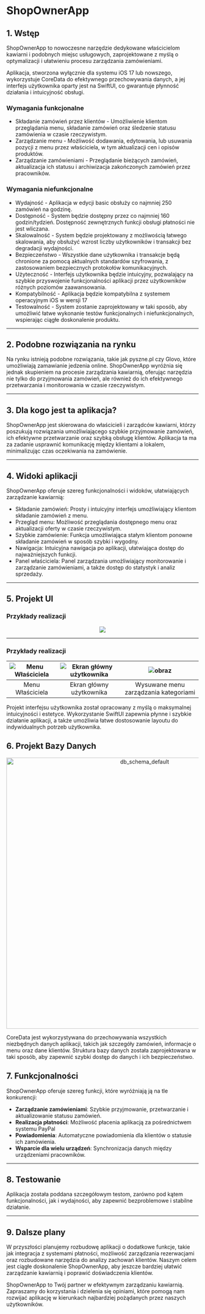 # ShopOwnerApp
## 1. Wstęp
ShopOwnerApp to nowoczesne narzędzie dedykowane właścicielom kawiarni i podobnych miejsc usługowych, zaprojektowane z myślą o optymalizacji i ułatwieniu procesu zarządzania zamówieniami. 


Aplikacja, stworzona wyłącznie dla systemu iOS 17 lub nowszego, wykorzystuje CoreData do efektywnego przechowywania danych, a jej interfejs użytkownika oparty jest na SwiftUI, co gwarantuje płynność działania i intuicyjność obsługi.


### Wymagania funkcjonalne

- Składanie zamówień przez klientów - Umożliwienie klientom przeglądania menu, składanie zamówień oraz śledzenie statusu zamówienia w czasie rzeczywistym.
- Zarządzanie menu - Możliwość dodawania, edytowania, lub usuwania pozycji z menu przez właściciela, w tym aktualizacji cen i opisów produktów.
- Zarządzanie zamówieniami - Przeglądanie bieżących zamówień, aktualizacja ich statusu i archiwizacja zakończonych zamówień przez pracowników.

### Wymagania niefunkcjonalne

- Wydajność - Aplikacja w edycji basic obsłuży co najmniej 250 zamówień na godzinę.
- Dostępność - System będzie dostępny przez co najmniej 160 godzin/tydzień. Dostępność zewnętrznych funkcji obsługi płatności nie jest wliczana.
- Skalowalność - System będzie projektowany z możliwością łatwego skalowania, aby obsłużyć wzrost liczby użytkowników i transakcji bez degradacji wydajności.
- Bezpieczeństwo - Wszystkie dane użytkownika i transakcje będą chronione za pomocą aktualnych standardów szyfrowania, z zastosowaniem bezpiecznych protokołów komunikacyjnych.
- Użyteczność - Interfejs użytkownika będzie intuicyjny, pozwalający na szybkie przyswojenie funkcjonalności aplikacji przez użytkowników różnych poziomów zaawansowania.
- Kompatybilność - Aplikacja będzie kompatybilna z systemem operacyjnym iOS w wersji 17
- Testowalność - System zostanie zaprojektowany w taki sposób, aby umożliwić łatwe wykonanie testów funkcjonalnych i niefunkcjonalnych, wspierając ciągłe doskonalenie produktu.

---
## 2. Podobne rozwiązania na rynku

Na rynku istnieją podobne rozwiązania, takie jak pyszne.pl czy Glovo, które umożliwiają zamawianie jedzenia online. ShopOwnerApp wyróżnia się jednak skupieniem na procesie zarządzania kawiarnią, oferując narzędzia nie tylko do przyjmowania zamówień, ale również do ich efektywnego przetwarzania i monitorowania w czasie rzeczywistym.

---
## 3. Dla kogo jest ta aplikacja?

ShopOwnerApp jest skierowana do właścicieli i zarządców kawiarni, którzy poszukują rozwiązania umożliwiającego szybkie przyjmowanie zamówień, ich efektywne przetwarzanie oraz szybką obsługę klientów. Aplikacja ta ma za zadanie usprawnić komunikację między klientami a lokalem, minimalizując czas oczekiwania na zamówienie.

---
## 4. Widoki aplikacji

ShopOwnerApp oferuje szereg funkcjonalności i widoków, ułatwiających zarządzanie kawiarnią:

- Składanie zamówień: Prosty i intuicyjny interfejs umożliwiający klientom składanie zamówień z menu.
- Przegląd menu: Możliwość przeglądania dostępnego menu oraz aktualizacji oferty w czasie rzeczywistym.
- Szybkie zamówienie: Funkcja umożliwiająca stałym klientom ponowne składanie zamówień w sposób szybki i wygodny.
- Nawigacja: Intuicyjna nawigacja po aplikacji, ułatwiająca dostęp do najważniejszych funkcji.
- Panel właściciela: Panel zarządzania umożliwiający monitorowanie i zarządzanie zamówieniami, a także dostęp do statystyk i analiz sprzedaży.

---
    
## 5. Projekt UI
### Przykłady realizacji
<!--- 
![obraz](https://github.com/Kotmin/Shop_Owner_Help/assets/70173732/d66f6906-42fd-4ad9-ad12-e8365d622440)
-->
<p align="center">
  <img src="https://github.com/Kotmin/Shop_Owner_Help/assets/70173732/d66f6906-42fd-4ad9-ad12-e8365d622440">
</p>


---


### Przykłady realizacji
<!--- 
|![obraz](https://github.com/Kotmin/Shop_Owner_Help/assets/70173732/73ee91f1-de9d-40c5-b9a1-dd3d7cc599eb)
|![obraz](https://github.com/Kotmin/Shop_Owner_Help/assets/70173732/be6fe716-611c-4085-812c-7b23149aba72)
|![obraz](https://github.com/Kotmin/Shop_Owner_Help/assets/70173732/cb6ba1d4-54a2-41fb-89c3-b3631040cf2f)
|
|:----|:----:|----:|
| Menu Właściciela | Ekran główny | Aktualizacja kategorii produktu |




| Menu Właściciela | Ekran główny użytkownika | Aktualizacja kategorii produktu |
|:----------------:|:------------------------:|:-------------------------------:|
|![Menu Właściciela](https://github.com/Kotmin/Shop_Owner_Help/assets/70173732/73ee91f1-de9d-40c5-b9a1-dd3d7cc599eb)|![Ekran główny użytkownika](https://github.com/Kotmin/Shop_Owner_Help/assets/70173732/be6fe716-611c-4085-812c-7b23149aba72)|![Aktualizacja kategorii produktu](https://github.com/Kotmin/Shop_Owner_Help/assets/70173732/cb6ba1d4-54a2-41fb-89c3-b3631040cf2f)|
-->

|![Menu Właściciela](https://github.com/Kotmin/Shop_Owner_Help/assets/70173732/73ee91f1-de9d-40c5-b9a1-dd3d7cc599eb)|![Ekran główny użytkownika](https://github.com/Kotmin/Shop_Owner_Help/assets/70173732/ec0d01ca-f0ac-4453-aa35-dc5d5a22f120)|![obraz](https://github.com/Kotmin/Shop_Owner_Help/assets/70173732/74bbc870-1be4-44b1-a628-b0b8c2ee67f2)|
|:----------------:|:------------------------:|:-------------------------------:|
| Menu Właściciela | Ekran główny użytkownika | Wysuwane menu zarządzania kategoriami |





Projekt interfejsu użytkownika został opracowany z myślą o maksymalnej intuicyjności i estetyce. Wykorzystanie SwiftUI zapewnia płynne i szybkie działanie aplikacji, a także umożliwia łatwe dostosowanie layoutu do indywidualnych potrzeb użytkownika.
## 6. Projekt Bazy Danych




<p align="center">
  <img width="709" alt="db_schema_default" src="https://github.com/Kotmin/Shop_Owner_Help/assets/70173732/36feee13-88fe-49f6-bd8d-3a5849913815">
</p>

CoreData jest wykorzystywana do przechowywania wszystkich niezbędnych danych aplikacji, takich jak szczegóły zamówień, informacje o menu oraz dane klientów. Struktura bazy danych została zaprojektowana w taki sposób, aby zapewnić szybki dostęp do danych i ich bezpieczeństwo.
## 7. Funkcjonalności

ShopOwnerApp oferuje szereg funkcji, które wyróżniają ją na tle konkurencji:

  - **Zarządzanie zamówieniami**: Szybkie przyjmowanie, przetwarzanie i aktualizowanie statusu zamówień.
  - **Realizacja płatności**: Możliwość płacenia aplikacją za pośrednictwem systemu PayPal
  - **Powiadomienia**: Automatyczne powiadomienia dla klientów o statusie ich zamówienia.
  - **Wsparcie dla wielu urządzeń**: Synchronizacja danych między urządzeniami pracowników.

---

## 8. Testowanie

Aplikacja została poddana szczegółowym testom, zarówno pod kątem funkcjonalności, jak i wydajności, aby zapewnić bezproblemowe i stabilne działanie.

---
## 9. Dalsze plany

W przyszłości planujemy rozbudowę aplikacji o dodatkowe funkcje, takie jak integracja z systemami płatności, możliwość zarządzania rezerwacjami oraz rozbudowane narzędzia do analizy zachowań klientów. Naszym celem jest ciągłe doskonalenie ShopOwnerApp, aby jeszcze bardziej ułatwić zarządzanie kawiarnią i poprawić doświadczenia klientów.

ShopOwnerApp to Twój partner w efektywnym zarządzaniu kawiarnią. Zapraszamy do korzystania i dzielenia się opiniami, które pomogą nam rozwijać aplikację w kierunkach najbardziej pożądanych przez naszych użytkowników.
